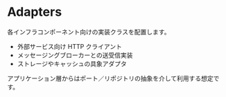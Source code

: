 # Adapters

各インフラコンポーネント向けの実装クラスを配置します。

- 外部サービス向け HTTP クライアント
- メッセージングブローカーとの送受信実装
- ストレージやキャッシュの具象アダプタ

アプリケーション層からはポート／リポジトリの抽象を介して利用する想定です。
